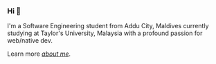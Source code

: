 ### Hi 👋

I'm a Software Engineering student from Addu City, Maldives currently studying at Taylor's University, Malaysia with a profound passion for web/native dev.

Learn more *[about me](https://www.shadhaan.me)*.
